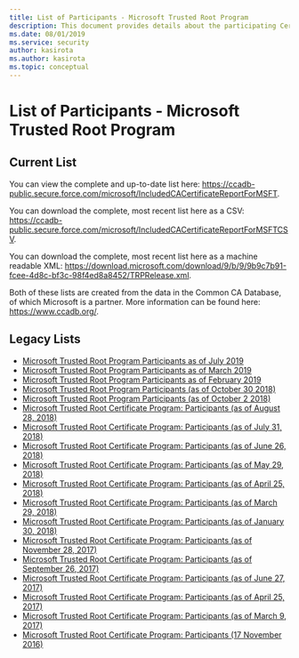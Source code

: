 ```yaml
---
title: List of Participants - Microsoft Trusted Root Program 
description: This document provides details about the participating Certificate Authorities in the Microsoft Trusted Root Program. 
ms.date: 08/01/2019
ms.service: security
author: kasirota
ms.author: kasirota
ms.topic: conceptual
---
```


# List of Participants - Microsoft Trusted Root Program 

## Current List

You can view the complete and up-to-date list here: https://ccadb-public.secure.force.com/microsoft/IncludedCACertificateReportForMSFT. 

You can download the complete, most recent list here as a CSV: https://ccadb-public.secure.force.com/microsoft/IncludedCACertificateReportForMSFTCSV.

You can download the complete, most recent list here as a machine readable XML: https://download.microsoft.com/download/9/b/9/9b9c7b91-fcee-4d8c-bf3c-98f4ed8a8452/TRPRelease.xml. 

Both of these lists are created from the data in the Common CA Database, of which Microsoft is a partner. More information can be found here: https://www.ccadb.org/. 

 
## Legacy Lists

- [Microsoft Trusted
Root Program Participants as of July
2019](https://gallery.technet.microsoft.com/Trusted-Root-Program-86901ff5)
-  [Microsoft Trusted
Root Program Participants as of March
2019](https://gallery.technet.microsoft.com/Trusted-Root-Program-381e7a89)
-  [Microsoft Trusted Root Program Participants as of February 2019](https://gallery.technet.microsoft.com/Trusted-Root-Program-8cc1a63d)
-   [Microsoft Trusted Root Program Participants (as of October
    30 2018)](https://gallery.technet.microsoft.com/Trusted-Root-Program-8895e873)
-   [Microsoft Trusted Root Program Participants (as of October
    2 2018)](https://gallery.technet.microsoft.com/Trusted-Root-Program-6a5c4e4c)
-   [Microsoft Trusted Root Certificate Program: Participants (as of
    August
    28, 2018)](https://gallery.technet.microsoft.com/Trusted-Root-Program-32d53c74)
-   [Microsoft Trusted Root Certificate Program: Participants (as of
    July
    31, 2018)](https://gallery.technet.microsoft.com/Trusted-Root-Program-d17011b8)
-   [Microsoft Trusted Root Certificate Program: Participants (as of
    June
    26, 2018)](https://gallery.technet.microsoft.com/Trusted-Root-Certificate-dee8ae24)
-   [Microsoft Trusted Root Certificate Program: Participants (as of May
    29, 2018)](https://gallery.technet.microsoft.com/Trusted-Root-Certificate-6b557df0)[](https://gallery.technet.microsoft.com/Trusted-Root-Certificate-7e584dc2)
-   [Microsoft Trusted Root Certificate Program: Participants (as of
    April
    25, 2018)](https://gallery.technet.microsoft.com/Trusted-Root-Certificate-7e584dc2)
-   [Microsoft Trusted Root Certificate Program: Participants (as of
    March
    29, 2018)](https://gallery.technet.microsoft.com/Trusted-Root-Certificate-7ece659b)
-   [Microsoft Trusted Root Certificate Program: Participants (as of
    January
    30, 2018)](https://gallery.technet.microsoft.com/Trusted-Root-Certificate-70150b50)
-   [Microsoft Trusted Root Certificate Program: Participants (as of
    November
    28, 2017)](https://gallery.technet.microsoft.com/Trusted-Root-Certificate-38d12b11)
-   [Microsoft Trusted Root Certificate Program: Participants (as of
    September
    26, 2017)](https://gallery.technet.microsoft.com/Trusted-Root-Certificate-2696b664)
-   [Microsoft Trusted Root Certificate Program: Participants (as of
    June 27, 2017)](https://aka.ms/RootCertDownload)
-   [Microsoft Trusted Root Certificate Program: Participants (as of
    April
    25, 2017)](https://gallery.technet.microsoft.com/Trusted-Root-Certificate-4a54196a?redir=0)
-   [Microsoft Trusted Root Certificate Program: Participants (as of
    March
    9, 2017)](https://gallery.technet.microsoft.com/Trusted-Root-Certificate-092f2761)
-   [Microsoft Trusted Root Certificate Program: Participants (17
    November 2016)](https://gallery.technet.microsoft.com/Trusted-Root-Certificate-209e0e9f?redir=0)
